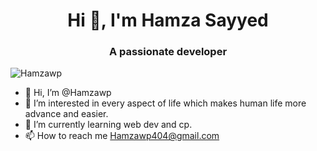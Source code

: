 <h1 align="center">Hi 👋, I'm Hamza Sayyed</h1>
<h3 align="center">A passionate developer</h3>

<p align="left"> <img src="https://komarev.com/ghpvc/?username=Hamzawp&label=Profile%20views&color=0e75b6&style=flat" alt="Hamzawp" /> </p>

<!-- <p align="left"> <a href="https://github.com/ryo-ma/github-profile-trophy"><img src="https://github-profile-trophy.vercel.app/?username=Hamzawp" alt="Hamzawp" /></a> </p> -->
- 👋 Hi, I’m @Hamzawp
- 👀 I’m interested in every aspect of life which makes human life more advance and easier.
- 🌱 I’m currently learning web dev and cp.
- 📫 How to reach me 
      Hamzawp404@gmail.com

<!---
Hamzawp/Hamzawp is a ✨ special ✨ repository because its `README.md` (this file) appears on your GitHub profile.
You can click the Preview link to take a look at your changes.
--->
